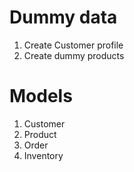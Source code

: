 # Dummy data
1. Create Customer profile
2. Create dummy products

# Models
1. Customer
2. Product
3. Order
4. Inventory

   
